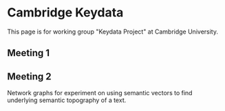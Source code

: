 # Cambridge Keydata

This page is for working group "Keydata Project" at Cambridge University.

## Meeting 1

## Meeting 2

Network graphs for experiment on using semantic vectors to find underlying semantic topography of a text.
